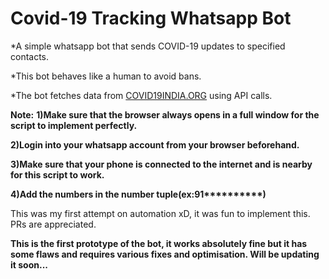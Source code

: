 # Covid-19 Tracking Whatsapp Bot

*A simple whatsapp bot that sends COVID-19 updates to specified contacts.

*This bot behaves like a human to avoid bans.

*The bot fetches data from [COVID19INDIA.ORG](https://www.covid19india.org/) using API calls.

__Note:__
__1)Make sure that the browser always opens in a full window for the script to implement perfectly.__

__2)Login into your whatsapp account from your browser beforehand.__

__3)Make sure that your phone is connected to the internet and is nearby for this script to work.__

__4)Add the numbers in the number tuple(ex:91**********)__



This was my first attempt on automation xD, it was fun to implement this. PRs are appreciated.


__This is the first prototype of the bot, it works absolutely fine but it has some flaws and requires various fixes and optimisation. Will be updating it soon...__ 
